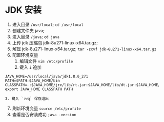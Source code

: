 # JDK 安装
1. 进入目录 `/usr/local`;
`cd /usr/local`
2. 创建文件夹 java;
3. 进入目录 `/java`;
`cd java`
4. 上传 jdk 压缩包 jdk-8u271-linux-x64.tar.gz;
5. 解压 jdk-8u271-linux-x64.tar.gz;
`tar -zxvf jdk-8u271-linux-x64.tar.gz`
6. 配置环境变量
	1. 编辑文件 `vim /etc/profile`
	2. 键入 `i` 追加
```
JAVA_HOME=/usr/local/java/jdk1.8.0_271
PATH=$PATH:$JAVA_HOME/bin
CLASSPATH=.:$JAVA_HOME/jre/lib/rt.jar:$JAVA_HOME/lib/dt.jar:$JAVA_HOME/lib/tools.jar
export JAVA_HOME CLASSPATH PATH
```
	3. 键入 `:wq` 保存退出
7. 刷新环境变量
`source /etc/profile`
8. 查看是否安装成功
`java -version`
